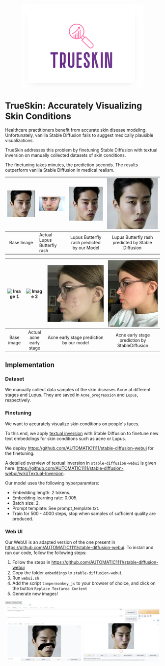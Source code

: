 <p align="center">
  <img src="Frederieke/Loho.png" />
</p>

# TrueSkin: Accurately Visualizing Skin Conditions

Healthcare practitioners benefit from accurate skin disease modeling. Unfortunately, vanilla Stable Diffusion fails to suggest medically plausible visualizations.

TrueSkin addresses this problem by finetuning Stable Diffusion with textual inversion on manually collected
datasets of skin conditions.

The finetuning takes minutes, the prediction seconds. The results outperform vanilla Stable Diffusion in medical realism.

![Image 1](Frederieke/lups_base.jpeg) |  ![Image 2](Lupus/lupus.jpeg) | ![Image 3](Frederieke/lupus_pred.jpeg) | ![Image 4](Frederieke/lupus_stable.jpeg)
:-------------------------:|:-------------------------|:-------------------------:|:-------------------------:
 Base Image    | Actual Lupus Butterfly rash |  Lupus Butterfly rash predicted by our Model     |  Lupus Butterfly rash predicted by Stable Diffusion


![Image 1](Frederieke/12Late.png) | ![Image 2](Frederieke/mid.jpg) | ![Image 3](Frederieke/fredericke_pred.png)  | ![Image 4](Frederieke/frederieke_pred_not_tuned.jpg)
:-------------------------:|:-------------------------:|:-------------------------:|:-------------------------:
 Base image     |  Actual acne early stage      |  Acne early stage prediction by our model      |  Acne early stage prediction by StableDiffusion


## Implementation

### Dataset

We manually collect data samples of the skin diseases  Acne at different stages and Lupus. They are saved in `Acne_progression` and `Lupus`, respectively.

### Finetuning

We want to accurately visualize skin conditions on people's faces.

To this end, we apply [textual inversion](https://arxiv.org/abs/2208.01618) with Stable Diffusion
to finetune new text embeddings for skin conditions such as acne or Lupus.

We deploy https://github.com/AUTOMATIC1111/stable-diffusion-webui for the finetuning.

A detailed overview of textual inversion in `stable-diffusion-webui` is given here:
https://github.com/AUTOMATIC1111/stable-diffusion-webui/wiki/Textual-Inversion.

Our model uses the following hyperparamters:
* Embedding length: 2 tokens.
* Embedding learning rate: 0.005.
* Batch size: 2.
* Prompt template: See prompt_template.txt.
* Train for 500 - 4000 steps, stop when samples of sufficient quality are produced.


### Web UI

Our WebUI is an adapted version of the one present in https://github.com/AUTOMATIC1111/stable-diffusion-webui. To install and run our code, follow the following steps:

1) Follow the steps in https://github.com/AUTOMATIC1111/stable-diffusion-webui
2) Copy the folder `embeddings` to `stable-diffusion-webui`
3) Run `webui.sh`
4) Add the script `tampermonkey_js` to your browser of choice, and click on the button `Replace Textarea Content`
5) Generate new images!

<p align="center">
  <img src="readme_pics/webinterface.png" />
</p>
